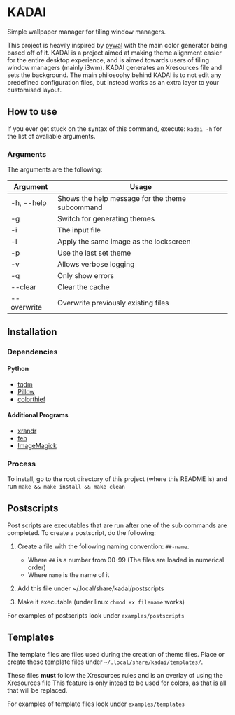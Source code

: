 # KADAI
Simple wallpaper manager for tiling window managers.

This project is heavily inspired by [pywal](https://github.com/dylanaraps/pywal) with the main color generator being based off of it.
KADAI is a project aimed at making theme alignment easier for the entire desktop experience, and is aimed towards users of tiling window managers (mainly i3wm).
KADAI generates an Xresources file and sets the background.
The main philosophy behind KADAI is to not edit any predefined configuration files, but instead works as an extra layer to your customised layout.

## How to use
If you ever get stuck on the syntax of this command, execute: `kadai -h` for the list of avaliable arguments.

### Arguments
The arguments are the following:

| Argument    | Usage |
|-------------|-----------------------------------------------------|
| -h, --help  | Shows the help message for the theme subcommand |
| -g          | Switch for generating themes |
| -i          | The input file |
| -l          | Apply the same image as the lockscreen |
| -p          | Use the last set theme |
| -v          | Allows verbose logging |
| -q          | Only show errors |
| --clear     | Clear the cache |
| --overwrite | Overwrite previously existing files |

## Installation

### Dependencies

#### Python
 - [tqdm](https://pypi.org/project/tqdm/)
 - [Pillow](https://pypi.org/project/Pillow/)
 - [colorthief](https://pypi.org/project/colorthief/)

#### Additional Programs
 - [xrandr](https://www.archlinux.org/packages/extra/x86_64/xorg-xrandr/)
 - [feh](https://www.archlinux.org/packages/extra/x86_64/feh/)
 - [ImageMagick](https://www.archlinux.org/packages/extra/x86_64/imagemagick/)

### Process
To install, go to the root directory of this project (where this README is) and run `make && make install && make clean`

## Postscripts
Post scripts are executables that are run after one of the sub commands are completed.
To create a postscript, do the following:
1. Create a file with the following naming convention: `##-name`.

	 - Where `##` is a number from 00-99 (The files are loaded in numerical order)
 	 - Where `name` is the name of it

2. Add this file under ~/.local/share/kadai/postscripts
3. Make it executable (under linux `chmod +x filename` works)

For examples of postscripts look under `examples/postscripts`

## Templates
The template files are files used during the creation of theme files.
Place or create these template files under `~/.local/share/kadai/templates/`.

These files **must** follow the Xresources rules and is an overlay of using the Xresources file
This feature is only intead to be used for colors, as that is all that will be replaced.

For examples of template files look under `examples/templates`
